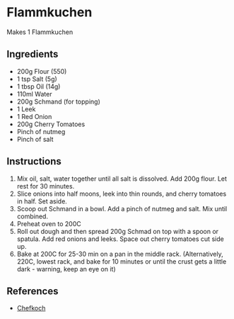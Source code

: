 # Flammkuchen

Makes 1 Flammkuchen

## Ingredients
* 200g Flour (550)
* 1 tsp Salt (5g)
* 1 tbsp Oil (14g)
* 110ml Water
* 200g Schmand (for topping)
* 1 Leek
* 1 Red Onion
* 200g Cherry Tomatoes
* Pinch of nutmeg
* Pinch of salt


## Instructions
1. Mix oil, salt, water together until all salt is dissolved. Add 200g flour. Let rest for 30 minutes.
2. Slice onions into half moons, leek into thin rounds, and cherry tomatoes in half. Set aside.
3. Scoop out Schmand in a bowl. Add a pinch of nutmeg and salt. Mix until combined.
4. Preheat oven to 200C
5. Roll out dough and then spread 200g Schmad on top with a spoon or spatula. Add red onions and leeks. Space out cherry tomatoes cut side up.
6. Bake at 200C for 25-30 min on a pan in the middle rack. (Alternatively, 220C, lowest rack, and bake for 10 minutes or until the crust gets a little dark - warning, keep an eye on it)

## References
* [Chefkoch](https://www.chefkoch.de/rezepte/1112251217261411/Einfacher-Flammkuchen.html)
